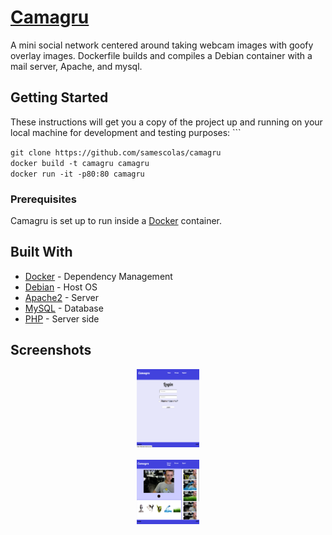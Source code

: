 
# [Camagru](https://camagru.samescolas.me/)

A mini social network centered around taking webcam images with goofy overlay images. Dockerfile builds and compiles a Debian container with a mail server, Apache, and mysql.

## Getting Started

These instructions will get you a copy of the project up and running on your local machine for development and testing purposes: ```

`git clone https://github.com/samescolas/camagru`<br />
`docker build -t camagru camagru`<br />
`docker run -it -p80:80 camagru`

### Prerequisites

Camagru is set up to run inside a [Docker](https://docs.docker.com/engine/installation/) container.

## Built With

* [Docker](https://www.docker.com/) - Dependency Management
* [Debian](https://www.debian.org/) - Host OS
* [Apache2](https://www.apache.org/) - Server
* [MySQL](https://www.mysql.com/) - Database
* [PHP](http://php.net/) - Server side

## Screenshots

<div style="text-align:center">
  <img src="https://raw.githubusercontent.com/samescolas/camagru/master/login.png" width="20%" />
</div>

<br />

<div style="text-align:center;width:100%">
  <img src="https://raw.githubusercontent.com/samescolas/camagru/master/home.png" width="20%" />
</div>
